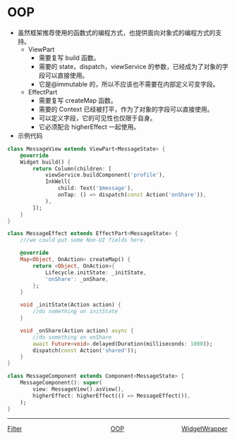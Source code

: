 # OOP

-   虽然框架推荐使用的函数式的编程方式，也提供面向对象式的编程方式的支持。
    -   ViewPart
        -   需要复写 build 函数。
        -   需要的 state，dispatch，viewService 的参数，已经成为了对象的字段可以直接使用。
        -   它是@immutable 的，所以不应该也不需要在内部定义可变字段。
    -   EffectPart
        -   需要复写 createMap 函数。
        -   需要的 Context 已经被打平，作为了对象的字段可以直接使用。
        -   可以定义字段，它的可见性也仅限于自身。
        -   它必须配合 higherEffect 一起使用。
-   示例代码

```dart
class MessageView extends ViewPart<MessageState> {
    @override
    Widget build() {
        return Column(children: [
            viewService.buildComponent('profile'),
            InkWell(
                child: Text('$message'),
                onTap: () => dispatch(const Action('onShare')),
            ),
        ]);
    }
}

class MessageEffect extends EffectPart<MessageState> {
    ///we could put some Non-UI fields here.

    @override
    Map<Object, OnAction> createMap() {
        return <Object, OnAction>{
            Lifecycle.initState: _initState,
            'onShare': _onShare,
        };
    }

    void _initState(Action action) {
        //do something on initState
    }

    void _onShare(Action action) async {
        //do something on onShare
        await Future<void>.delayed(Duration(milliseconds: 1000));
        dispatch(const Action('shared'));
    }
}

class MessageComponent extends Component<MessageState> {
    MessageComponent(): super(
        view: MessageView().asView(),
        higherEffect: higherEffect(() => MessageEffect()),
    );
}
```
---
<div style="width:100%;height:40px;">
    <a style="width:33%;float:left;" href="./Filter-cn.md">Filter</a>
    <a style="width:33%;float:left;text-align:center;" href="./OOP-cn.md">OOP</a>
    <a style="width:33%;float:left;text-align:right;" href="./Widget-Wrapper-cn.md">WidgetWrapper</a>
</div>